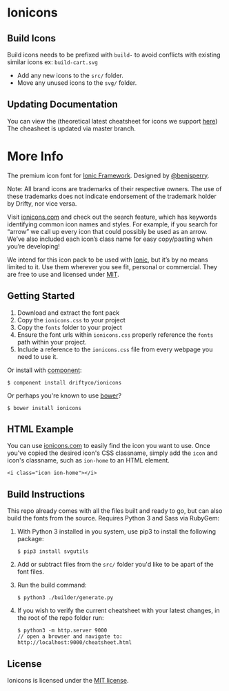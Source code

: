 # Ionicons

## Build Icons

Build icons needs to be prefixed with `build-` to avoid conflicts with existing similar icons ex: `build-cart.svg`

* Add any new icons to the `src/` folder.
* Move any unused icons to the `svg/` folder.

## Updating Documentation

You can view the (theoretical latest cheatsheet for icons we support [here](http://buildcom.github.io/ionicons/cheatsheet.html))
The cheasheet is updated via master branch.

# More Info

The premium icon font for [Ionic Framework](http://ionicframework.com/). Designed by [@benjsperry](https://twitter.com/benjsperry).

Note: All brand icons are trademarks of their respective owners. The use of these trademarks does not indicate endorsement of the trademark holder by Drifty, nor vice versa.

Visit [ionicons.com](http://ionicons.com) and  check out the search feature, which has keywords identifying common icon names and styles. For example, if you search for “arrow” we call up every icon that could possibly be used as an arrow. We’ve also included each icon’s class name for easy copy/pasting when you’re developing!

We intend for this icon pack to be used with [Ionic](http://ionicframework.com/), but it’s by no means limited to it. Use them wherever you see fit, personal or commercial. They are free to use and licensed under [MIT](http://opensource.org/licenses/MIT).


## Getting Started

 1. Download and extract the font pack
 2. Copy the `ionicons.css` to your project
 3. Copy the `fonts` folder to your project
 4. Ensure the font urls within `ionicons.css` properly reference the `fonts` path within your project.
 5. Include a reference to the `ionicons.css` file from every webpage you need to use it.

Or install with [component](https://github.com/component/component):

    $ component install driftyco/ionicons

Or perhaps you're known to use [bower](http://bower.io/)?

    $ bower install ionicons

## HTML Example

You can use [ionicons.com](http://ionicons.com) to easily find the icon you want to use. Once you've copied the desired icon's CSS classname, simply add the `icon` and icon's classname, such as `ion-home` to an HTML element.

    <i class="icon ion-home"></i>


## Build Instructions

This repo already comes with all the files built and ready to go, but can also build the fonts from the source. Requires Python 3 and Sass via RubyGem:

1) With Python 3 installed in you system, use pip3 to install the following package:

    ```
    $ pip3 install svgutils
    ```

2) Add or subtract files from the `src/` folder you'd like to be apart of the font files.

3) Run the build command:

    ```
    $ python3 ./builder/generate.py
    ```

4) If you wish to verify the current cheatsheet with your latest changes, in the root of the repo folder run:

   ```
   $ python3 -m http.server 9000
   // open a browser and navigate to: http://localhost:9000/cheatsheet.html
   ```

## License

Ionicons is licensed under the [MIT license](http://opensource.org/licenses/MIT).

